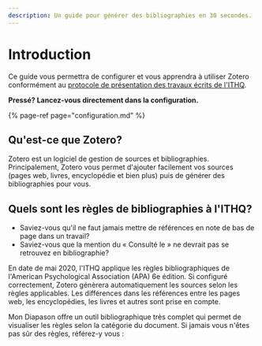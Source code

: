 ```yaml
---
description: Un guide pour générer des bibliographies en 30 secondes.
---
```


# Introduction

Ce guide vous permettra de configurer et vous apprendra à utiliser Zotero conformément au [protocole de présentation des travaux écrits de l'ITHQ](https://www.ithq.qc.ca/fileadmin/documents/Pages/Ecole/EC-Protocole-de-presentation-des-travaux-ecrits-de-l-ITHQ.pdf).

**Pressé? Lancez-vous directement dans la configuration.**

{% page-ref page="configuration.md" %}

## Qu'est-ce que Zotero?

Zotero est un logiciel de gestion de sources et bibliographies. Principalement, Zotero vous permet d'ajouter facilement vos sources \(pages web, livres, encyclopédie et bien plus\) puis de générer des bibliographies pour vous.

## Quels sont les règles de bibliographies à l'ITHQ?

* Saviez-vous qu'il ne faut jamais mettre de références en note de bas de page dans un travail?
* Saviez-vous que la mention du « Consulté le » ne devrait pas se retrouvez en bibliographie?

En date de mai 2020, l'ITHQ applique les règles bibliographiques de l'American Psychological Association \(APA\) 6e édition. Si configuré correctement, Zotero génèrera automatiquement les sources selon les règles applicables. Les différences dans les références entre les pages web, les encyclopédies, les livres et autres sont prise en compte.

Mon Diapason offre un outil bibliographique très complet qui permet de visualiser les règles selon la catégorie du document. Si jamais vous n'êtes pas sûr des règles, référez-y vous :

